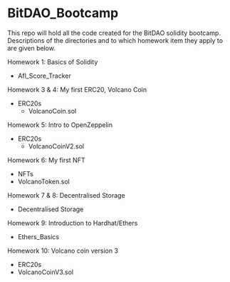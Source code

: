 # BitDAO_Bootcamp
This repo will hold all the code created for the BitDAO solidity bootcamp.
Descriptions of the directories and to which homework item they apply to are given below.

Homework 1: Basics of Solidity
 - Afl_Score_Tracker

Homework 3 & 4: My first ERC20, Volcano Coin
 - ERC20s
   - VolcanoCoin.sol

Homework 5: Intro to OpenZeppelin
 - ERC20s
   - VolcanoCoinV2.sol

Homework 6: My first NFT
- NFTs
 - VolcanoToken.sol

Homework 7 & 8: Decentralised Storage
- Decentralised Storage

Homework 9: Introduction to Hardhat/Ethers
- Ethers_Basics

Homework 10: Volcano coin version 3
- ERC20s
 - VolcanoCoinV3.sol
